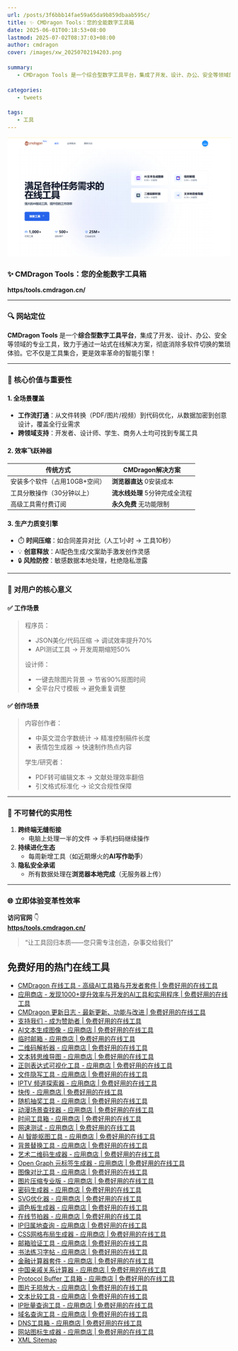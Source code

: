 ```yaml
---
url: /posts/3f6bbb14fae59a65da9b859dbaab595c/
title: ✨ CMDragon Tools：您的全能数字工具箱
date: 2025-06-01T00:18:53+08:00 
lastmod: 2025-07-02T08:37:03+08:00
author: cmdragon
cover: /images/xw_20250702194203.png

summary:
   - CMDragon Tools 是一个综合型数字工具平台，集成了开发、设计、办公、安全等领域的专业工具，致力于通过一站式在线解决方案，彻底消除多软件切换的繁琐体验。它不仅是工具集合，更是效率革命的智能引擎！

categories:
   - tweets

tags:
   - 工具
---
```


![xw_20250702194203.png](/images/xw_20250702194203.png)

### ✨ CMDragon Tools：您的全能数字工具箱  
**https/tools.cmdragon.cn/**  

---

### 🔍 网站定位  
**CMDragon Tools** 是一个**综合型数字工具平台**，集成了开发、设计、办公、安全等领域的专业工具，致力于通过一站式在线解决方案，彻底消除多软件切换的繁琐体验。它不仅是工具集合，更是效率革命的智能引擎！

---

### 🚀 核心价值与重要性  
#### 1. **全场景覆盖**  
   - **工作流打通**：从文件转换（PDF/图片/视频）到代码优化，从数据加密到创意设计，覆盖全行业需求  
   - **跨领域支持**：开发者、设计师、学生、商务人士均可找到专属工具  

#### 2. **效率飞跃神器**  
   | 传统方式                     | CMDragon解决方案              |  
   |------------------------------|-------------------------------|  
   | 安装多个软件（占用10GB+空间） | **浏览器直达** 0安装成本      |  
   | 工具分散操作（30分钟以上）    | **流水线处理** 5分钟完成全流程 |  
   | 高级工具需付费订阅            | **永久免费** 无功能限制       |  

#### 3. **生产力质变引擎**  
   - ⏱️ **时间压缩**：如合同差异对比（人工1小时 → 工具10秒）  
   - 💡 **创意释放**：AI配色生成/文案助手激发创作灵感  
   - 🔒 **风险防控**：敏感数据本地处理，杜绝隐私泄露  

---

### 🌟 对用户的核心意义  
#### ✅ **工作场景**  
> 程序员：  
> - JSON美化/代码压缩 → 调试效率提升70%  
> - API测试工具 → 开发周期缩短50%  
>  
> 设计师：  
> - 一键去除图片背景 → 节省90%抠图时间  
> - 全平台尺寸模板 → 避免重复调整  

#### ✅ **创作场景**  
> 内容创作者：  
> - 中英文混合字数统计 → 精准控制稿件长度  
> - 表情包生成器 → 快速制作热点内容  
>  
> 学生/研究者：  
> - PDF转可编辑文本 → 文献处理效率翻倍  
> - 引文格式标准化 → 论文合规性保障  

---

### 💎 不可替代的实用性  
1. **跨终端无缝衔接**  
   - 电脑上处理一半的文件 → 手机扫码继续操作  
2. **持续进化生态**  
   - 每周新增工具（如近期爆火的**AI写作助手**）  
3. **隐私安全承诺**  
   - 所有数据处理在**浏览器本地完成**（无服务器上传）  

---

### 🌐 立即体验变革性效率  
**访问官网** 👇  
**[https/tools.cmdragon.cn/](https/tools.cmdragon.cn/)**  
> “让工具回归本质——您只需专注创造，杂事交给我们”

## 免费好用的热门在线工具

- [CMDragon 在线工具 - 高级AI工具箱与开发者套件 | 免费好用的在线工具](https://tools.cmdragon.cn/zh)
- [应用商店 - 发现1000+提升效率与开发的AI工具和实用程序 | 免费好用的在线工具](https://tools.cmdragon.cn/zh/apps?category=trending)
- [CMDragon 更新日志 - 最新更新、功能与改进 | 免费好用的在线工具](https://tools.cmdragon.cn/zh/changelog)
- [支持我们 - 成为赞助者 | 免费好用的在线工具](https://tools.cmdragon.cn/zh/sponsor)
- [AI文本生成图像 - 应用商店 | 免费好用的在线工具](https://tools.cmdragon.cn/zh/apps/text-to-image-ai)
- [临时邮箱 - 应用商店 | 免费好用的在线工具](https://tools.cmdragon.cn/zh/apps/temp-email)
- [二维码解析器 - 应用商店 | 免费好用的在线工具](https://tools.cmdragon.cn/zh/apps/qrcode-parser)
- [文本转思维导图 - 应用商店 | 免费好用的在线工具](https://tools.cmdragon.cn/zh/apps/text-to-mindmap)
- [正则表达式可视化工具 - 应用商店 | 免费好用的在线工具](https://tools.cmdragon.cn/zh/apps/regex-visualizer)
- [文件隐写工具 - 应用商店 | 免费好用的在线工具](https://tools.cmdragon.cn/zh/apps/steganography-tool)
- [IPTV 频道探索器 - 应用商店 | 免费好用的在线工具](https://tools.cmdragon.cn/zh/apps/iptv-explorer)
- [快传 - 应用商店 | 免费好用的在线工具](https://tools.cmdragon.cn/zh/apps/snapdrop)
- [随机抽奖工具 - 应用商店 | 免费好用的在线工具](https://tools.cmdragon.cn/zh/apps/lucky-draw)
- [动漫场景查找器 - 应用商店 | 免费好用的在线工具](https://tools.cmdragon.cn/zh/apps/anime-scene-finder)
- [时间工具箱 - 应用商店 | 免费好用的在线工具](https://tools.cmdragon.cn/zh/apps/time-toolkit)
- [网速测试 - 应用商店 | 免费好用的在线工具](https://tools.cmdragon.cn/zh/apps/speed-test)
- [AI 智能抠图工具 - 应用商店 | 免费好用的在线工具](https://tools.cmdragon.cn/zh/apps/background-remover)
- [背景替换工具 - 应用商店 | 免费好用的在线工具](https://tools.cmdragon.cn/zh/apps/background-replacer)
- [艺术二维码生成器 - 应用商店 | 免费好用的在线工具](https://tools.cmdragon.cn/zh/apps/artistic-qrcode)
- [Open Graph 元标签生成器 - 应用商店 | 免费好用的在线工具](https://tools.cmdragon.cn/zh/apps/open-graph-generator)
- [图像对比工具 - 应用商店 | 免费好用的在线工具](https://tools.cmdragon.cn/zh/apps/image-comparison)
- [图片压缩专业版 - 应用商店 | 免费好用的在线工具](https://tools.cmdragon.cn/zh/apps/image-compressor)
- [密码生成器 - 应用商店 | 免费好用的在线工具](https://tools.cmdragon.cn/zh/apps/password-generator)
- [SVG优化器 - 应用商店 | 免费好用的在线工具](https://tools.cmdragon.cn/zh/apps/svg-optimizer)
- [调色板生成器 - 应用商店 | 免费好用的在线工具](https://tools.cmdragon.cn/zh/apps/color-palette)
- [在线节拍器 - 应用商店 | 免费好用的在线工具](https://tools.cmdragon.cn/zh/apps/online-metronome)
- [IP归属地查询 - 应用商店 | 免费好用的在线工具](https://tools.cmdragon.cn/zh/apps/ip-geolocation)
- [CSS网格布局生成器 - 应用商店 | 免费好用的在线工具](https://tools.cmdragon.cn/zh/apps/css-grid-layout)
- [邮箱验证工具 - 应用商店 | 免费好用的在线工具](https://tools.cmdragon.cn/zh/apps/email-validator)
- [书法练习字帖 - 应用商店 | 免费好用的在线工具](https://tools.cmdragon.cn/zh/apps/calligraphy-practice)
- [金融计算器套件 - 应用商店 | 免费好用的在线工具](https://tools.cmdragon.cn/zh/apps/finance-calculator-suite)
- [中国亲戚关系计算器 - 应用商店 | 免费好用的在线工具](https://tools.cmdragon.cn/zh/apps/chinese-kinship-calculator)
- [Protocol Buffer 工具箱 - 应用商店 | 免费好用的在线工具](https://tools.cmdragon.cn/zh/apps/protobuf-toolkit)
- [图片无损放大 - 应用商店 | 免费好用的在线工具](https://tools.cmdragon.cn/zh/apps/image-upscaler)
- [文本比较工具 - 应用商店 | 免费好用的在线工具](https://tools.cmdragon.cn/zh/apps/text-compare)
- [IP批量查询工具 - 应用商店 | 免费好用的在线工具](https://tools.cmdragon.cn/zh/apps/ip-batch-lookup)
- [域名查询工具 - 应用商店 | 免费好用的在线工具](https://tools.cmdragon.cn/zh/apps/domain-finder)
- [DNS工具箱 - 应用商店 | 免费好用的在线工具](https://tools.cmdragon.cn/zh/apps/dns-toolkit)
- [网站图标生成器 - 应用商店 | 免费好用的在线工具](https://tools.cmdragon.cn/zh/apps/favicon-generator)
- [XML Sitemap](https://tools.cmdragon.cn/sitemap_index.xml)
